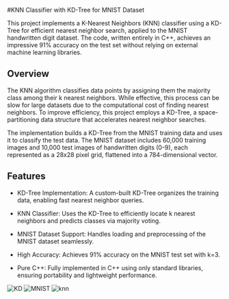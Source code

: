 
#KNN Classifier with KD-Tree for MNIST Dataset

This project implements a K-Nearest Neighbors (KNN) classifier using a KD-Tree for efficient nearest neighbor search, applied to the MNIST handwritten digit dataset. The code, written entirely in C++, achieves an impressive 91% accuracy on the test set without relying on external machine learning libraries.


## Overview

The KNN algorithm classifies data points by assigning them the majority class among their k nearest neighbors. While effective, this process can be slow for large datasets due to the computational cost of finding nearest neighbors. To improve efficiency, this project employs a KD-Tree, a space-partitioning data structure that accelerates nearest neighbor searches.

The implementation builds a KD-Tree from the MNIST training data and uses it to classify the test data. The MNIST dataset includes 60,000 training images and 10,000 test images of handwritten digits (0-9), each represented as a 28x28 pixel grid, flattened into a 784-dimensional vector.


## Features

- KD-Tree Implementation: A custom-built KD-Tree organizes the training data, enabling fast nearest neighbor queries.



- KNN Classifier: Uses the KD-Tree to efficiently locate k nearest neighbors and predicts classes via majority voting.



- MNIST Dataset Support: Handles loading and preprocessing of the MNIST dataset seamlessly.



- High Accuracy: Achieves 91% accuracy on the MNIST test set with k=3.



- Pure C++: Fully implemented in C++ using only standard libraries, ensuring portability and lightweight performance.


![KD](https://github.com/user-attachments/assets/cd20e238-095b-47f1-a3f4-6beaac93ed51)
![MNIST](https://github.com/user-attachments/assets/59fe27c2-3140-4d35-b0c0-db670db7fa95)
![knn](https://github.com/user-attachments/assets/f521f5b1-516f-4b07-ae6d-66cdacb89879)
